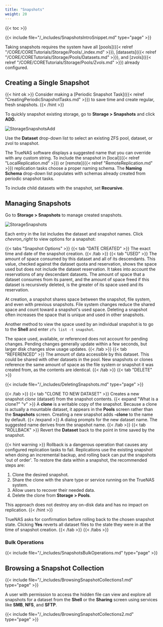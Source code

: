 ```yaml
---
title: "Snapshots"
weight: 20
---
```


{{< toc >}}

{{< include file="/_includes/SnapshotsIntroSnippet.md" type="page" >}}

Taking snapshots requires the system have all [pools]({{< relref "/CORE/CORETutorials/Storage/Pools/_index.md" >}}), [datasets]({{< relref "/CORE/CORETutorials/Storage/Pools/Datasets.md" >}}), and [zvols]({{< relref "/CORE/CORETutorials/Storage/Pools/Zvols.md" >}}) already configured.

## Creating a Single Snapshot

{{< hint ok >}}
Consider making a [Periodic Snapshot Task]({{< relref "CreatingPeriodicSnapshotTasks.md" >}}) to save time and create regular, fresh snapshots.
{{< /hint >}}

To quickly snapshot existing storage, go to **Storage > Snapshots** and click **ADD**.

![StorageSnapshotsAdd](/images/CORE/12.0/StorageSnapshotsAdd.png "Create a New Snapshot")

Use the **Dataset** drop-down list to select an existing ZFS pool, dataset, or zvol to snapshot.

The TrueNAS software displays a suggested name that you can override with any custom string.
To include the snapshot in [local]({{< relref "LocalReplication.md" >}}) or [remote]({{< relref "RemoteReplication.md" >}}) replication tasks  choose a proper naming schema. The **Naming Schema** drop-down list populates with schemas already created from periodic snapshot tasks.

To include child datasets with the snapshot, set **Recursive**.

## Managing Snapshots

Go to **Storage > Snapshots** to manage created snapshots.

![StorageSnapshots](/images/CORE/12.0/StorageSnapshots.png "List of Created Snapshots")

Each entry in the list includes the dataset and snapshot names.
Click <i class="material-icons" aria-hidden="true" title="Expand">chevron_right</i> to view options for a snapshot:

{{< tabs "Snapshot Options" >}}
{{< tab "DATE CREATED" >}}
The exact time and date of the snapshot creation.
{{< /tab >}}
{{< tab "USED" >}}
The amount of space consumed by this dataset and all of its descendants.
This value, checked against the dataset quota and reservation, shows the space used but does not include the dataset reservation. It takes into account the reservations of any descendant datasets.
The amount of space that a dataset consumes from its parent, and the amount of space freed if this dataset is recursively deleted, is the greater of its space used and its reservation.

At creation, a snapshot shares space between the snapshot, file system, and even with previous snapshots.
File system changes reduce the shared space and count toward a snapshot's used space.
Deleting a snapshot often increases the space that is unique and used in other snapshots.

Another method to view the space used by an individual snapshot is to go to the **Shell** and enter `zfs list -t snapshot`.

The space used, available, or referenced does not account for pending changes.
Pending changes generally update within a few seconds, but larger disk changes slow usage updates.
{{< /tab >}}
{{< tab "REFERENCED" >}}
The amount of data accessible by this dataset.
This could be shared with other datasets in the pool.
New snapshots or clones reference the same amount of space as the file system or snapshot it was created from, as the contents are identical.
{{< /tab >}}
{{< tab "DELETE" >}}

{{< include file="/_includes/DeletingSnapshots.md" type="page" >}}

{{< /tab >}}
{{< tab "CLONE TO NEW DATASET" >}}
Creates a new snapshot *clone* (dataset) from the snapshot contents.
{{< expand "What is a clone?" "v" >}}
A **clone** is a writable copy of the snapshot.
Because a clone is actually a mountable dataset, it appears in the **Pools** screen rather than the **Snapshots** screen.
Creating a new snapshot adds **-clone** to the name by default.
{{< /expand >}}
A dialog prompts for the new dataset name.
The suggested name derives from the snapshot name.
{{< /tab >}}
{{< tab "ROLLBACK" >}}
Revert the **Dataset** back to the point in time saved by the snapshot.

{{< hint warning >}}
Rollback is a dangerous operation that causes any configured replication tasks to fail.
Replications use the existing snapshot when doing an incremental backup, and rolling back can put the snapshots 'out of order'.
To restore the data within a snapshot, the recommended steps are:

1.  Clone the desired snapshot.
2.  Share the clone with the share type or service running on the TrueNAS system.
3.  Allow users to recover their needed data.
4.  Delete the clone from **Storage > Pools**.

This approach does not destroy any on-disk data and has no impact on replication.
{{< /hint >}}

TrueNAS asks for confirmation before rolling back to the chosen snapshot state.
Clicking **Yes** reverts all dataset files to the state they were in at the time of snapshot creation.
{{< /tab >}}
{{< /tabs >}}

### Bulk Operations

{{< include file="/_includes/SnapshotsBulkOperations.md" type="page" >}}

## Browsing a Snapshot Collection

{{< include file="/_includes/BrowsingSnapshotCollections1.md" type="page" >}}

A user with permission to access the hidden file can view and explore all snapshots for a dataset from the **Shell** or the **Sharing** screen using services like **SMB**, **NFS**, and **SFTP**.

{{< include file="/_includes/BrowsingSnapshotCollections2.md" type="page" >}}
